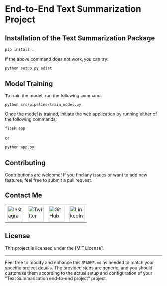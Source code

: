 # End-to-End Text Summarization Project

## Installation of the Text Summarization Package

```bash
pip install .
```

If the above command does not work, you can try:

```bash
python setup.py sdist
```

## Model Training

To train the model, run the following command:

```bash
python src/pipeline/train_model.py
```

Once the model is trained, initiate the web application by running either of the following commands:

```bash
flask app
```

or

```bash
python app.py
```

## Contributing

Contributions are welcome! If you find any issues or want to add new features, feel free to submit a pull request.

## Contact Me

<table>
  <tr>
    <td><img src="https://github.com/realsanjeev/protfolio/blob/main/src/assets/images/instagram.png" alt="Instagram" width="50" height="50"></td>
    <td><img src="https://github.com/realsanjeev/protfolio/blob/main/src/assets/images/twitter.png" alt="Twitter" width="50" height="50"></td>
    <td><img src="https://github.com/realsanjeev/protfolio/blob/main/src/assets/images/github.png" alt="GitHub" width="50" height="50"></td>
    <td><img src="https://github.com/realsanjeev/protfolio/blob/main/src/assets/images/linkedin-logo.png" alt="LinkedIn" width="50" height="50"></td>
  </tr>
</table>

## License

This project is licensed under the [MIT License].

---

Feel free to modify and enhance this `README.md` as needed to match your specific project details. The provided steps are generic, and you should customize them according to the actual setup and configuration of your "Text Summarization end-to-end project" project.
